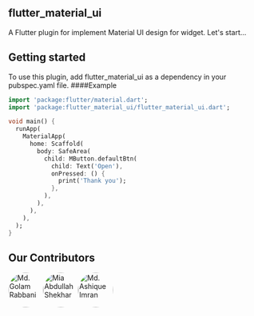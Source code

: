 ## flutter_material_ui

A Flutter plugin for implement Material UI design for widget.
Let's start...

## Getting started

To use this plugin, add flutter_material_ui as a dependency in your pubspec.yaml file.
####Example

```dart
import 'package:flutter/material.dart';
import 'package:flutter_material_ui/flutter_material_ui.dart';

void main() {
  runApp(
    MaterialApp(
      home: Scaffold(
        body: SafeArea(
          child: MButton.defaultBtn(
            child: Text('Open'),
            onPressed: () {
              print('Thank you');
            },
          ),
        ),
      ),
    ),
  );
}
```

## Our Contributors
[//]: contributor-faces
<div style="display:flex;position:relative">
  <a href="https://github.com/md-golamrabbani">
    <img src="https://avatars.githubusercontent.com/u/39708967" title="Md. Golam Rabbani" width="70" height="70" style="border-radius: 100%">
  </a>
  <a href="https://github.com/ShekharUllah06">
    <img src="https://avatars.githubusercontent.com/u/20273137" title="Mia Abdullah Shekhar" width="70" height="70" style="border-radius: 100%">
  </a>
  <a href="https://github.com/AshiqueImran">
    <img src="https://avatars.githubusercontent.com/u/23379542?v=4" title="Md. Ashique Imran" width="70" height="70" style="border-radius: 100%">
  </a>
</div>
